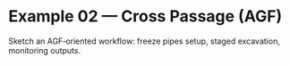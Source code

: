 # Example 02 — Cross Passage (AGF)

Sketch an AGF‑oriented workflow: freeze pipes setup, staged excavation, monitoring outputs.
